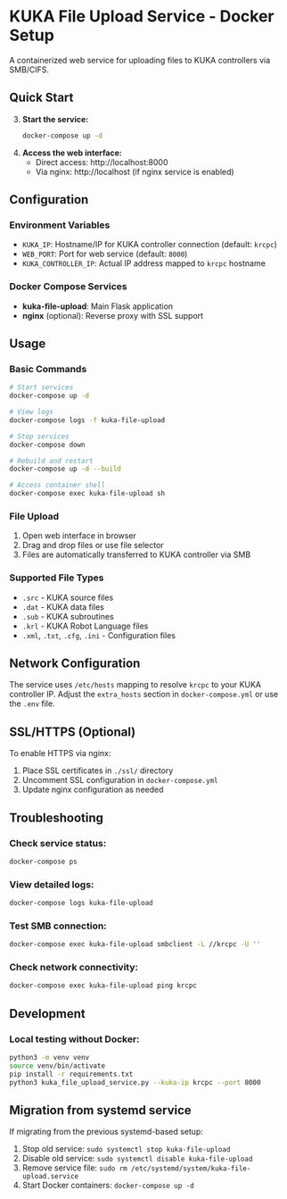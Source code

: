 # KUKA File Upload Service - Docker Setup

A containerized web service for uploading files to KUKA controllers via SMB/CIFS.

## Quick Start
3. **Start the service:**
   ```bash
   docker-compose up -d
   ```
4. **Access the web interface:**
   - Direct access: http://localhost:8000
   - Via nginx: http://localhost (if nginx service is enabled)

## Configuration

### Environment Variables

- `KUKA_IP`: Hostname/IP for KUKA controller connection (default: `krcpc`)
- `WEB_PORT`: Port for web service (default: `8000`)
- `KUKA_CONTROLLER_IP`: Actual IP address mapped to `krcpc` hostname

### Docker Compose Services

- **kuka-file-upload**: Main Flask application
- **nginx** (optional): Reverse proxy with SSL support

## Usage

### Basic Commands

```bash
# Start services
docker-compose up -d

# View logs
docker-compose logs -f kuka-file-upload

# Stop services
docker-compose down

# Rebuild and restart
docker-compose up -d --build

# Access container shell
docker-compose exec kuka-file-upload sh
```

### File Upload

1. Open web interface in browser
2. Drag and drop files or use file selector
3. Files are automatically transferred to KUKA controller via SMB

### Supported File Types

- `.src` - KUKA source files
- `.dat` - KUKA data files
- `.sub` - KUKA subroutines
- `.krl` - KUKA Robot Language files
- `.xml`, `.txt`, `.cfg`, `.ini` - Configuration files

## Network Configuration

The service uses `/etc/hosts` mapping to resolve `krcpc` to your KUKA controller IP.
Adjust the `extra_hosts` section in `docker-compose.yml` or use the `.env` file.

## SSL/HTTPS (Optional)

To enable HTTPS via nginx:

1. Place SSL certificates in `./ssl/` directory
2. Uncomment SSL configuration in `docker-compose.yml`
3. Update nginx configuration as needed

## Troubleshooting

### Check service status:
```bash
docker-compose ps
```

### View detailed logs:
```bash
docker-compose logs kuka-file-upload
```

### Test SMB connection:
```bash
docker-compose exec kuka-file-upload smbclient -L //krcpc -U ''
```

### Check network connectivity:
```bash
docker-compose exec kuka-file-upload ping krcpc
```

## Development

### Local testing without Docker:
```bash
python3 -m venv venv
source venv/bin/activate
pip install -r requirements.txt
python3 kuka_file_upload_service.py --kuka-ip krcpc --port 8000
```

## Migration from systemd service

If migrating from the previous systemd-based setup:

1. Stop old service: `sudo systemctl stop kuka-file-upload`
2. Disable old service: `sudo systemctl disable kuka-file-upload`
3. Remove service file: `sudo rm /etc/systemd/system/kuka-file-upload.service`
4. Start Docker containers: `docker-compose up -d`
